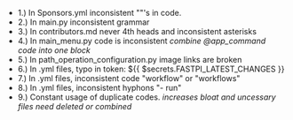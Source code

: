 * 1.) In Sponsors.yml inconsistent ""'s in code.
* 2.) In main.py inconsistent grammar
* 3.) In contributors.md never 4th heads and inconsistent asterisks
* 4.) In main_menu.py code is inconsistent *combine @app_command code into one block*
* 5.) In path_operation_configuration.py image links are broken
* 6.) In .yml files, typo in token: ${{ $secrets.FASTPI_LATEST_CHANGES }}
* 7.) In .yml files, inconsistent code "workflow" or "workflows"
* 8.) In .yml files, inconsistent hyphons "- run"
* 9.) Constant usage of duplicate codes. *increases bloat and uncessary files need deleted or combined*
